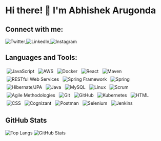 

# Hi there! 👋 I'm Abhishek Arugonda


## Connect with me:

<a href="https://x.com/home" target="_blank">
    <img src="https://img.icons8.com/color/48/000000/twitter--v1.png" alt="Twitter" style="display: inline-block;"/>
</a>
<a href="https://www.linkedin.com/in/abhishek-arugonda-bb611a1b2/" target="_blank">
    <img src="https://img.icons8.com/color/48/000000/linkedin.png" alt="LinkedIn" style="display: inline-block;"/>
</a>
<a href="https://www.instagram.com/" target="_blank">
    <img src="https://img.icons8.com/color/48/000000/instagram-new--v1.png" alt="Instagram" style="display: inline-block;"/>
</a>



## Languages and Tools:

<img src="https://img.icons8.com/color/48/000000/javascript.png" alt="JavaScript" style="vertical-align:top; margin:4px">
<img src="https://img.icons8.com/color/48/000000/amazon-web-services.png" alt="AWS" style="vertical-align:top; margin:4px">
<img src="https://img.icons8.com/color/48/000000/docker.png" alt="Docker" style="vertical-align:top; margin:4px">
<img src="https://img.icons8.com/color/48/000000/react-native.png" alt="React" style="vertical-align:top; margin:4px">
<img src="https://img.icons8.com/ios/50/000000/maven-ios.png" alt="Maven" style="vertical-align:top; margin:4px">
<img src="https://img.icons8.com/color/48/000000/api.png" alt="RESTful Web Services" style="vertical-align:top; margin:4px">
<img src="https://img.icons8.com/color/48/000000/spring-logo.png" alt="Spring Framework" style="vertical-align:top; margin:4px">
<img src="https://img.icons8.com/color/48/000000/spring-logo.png" alt="Spring" style="vertical-align:top; margin:4px">
<img src="https://img.icons8.com/color/48/000000/java-coffee-cup-logo.png" alt="Hibernate/JPA" style="vertical-align:top; margin:4px">
<img src="https://img.icons8.com/color/48/000000/java-coffee-cup-logo.png" alt="Java" style="vertical-align:top; margin:4px">
<img src="https://img.icons8.com/color/48/000000/mysql-logo.png" alt="MySQL" style="vertical-align:top; margin:4px">
<img src="https://img.icons8.com/color/48/000000/linux.png" alt="Linux" style="vertical-align:top; margin:4px">
<img src="https://img.icons8.com/color/48/000000/scrum.png" alt="Scrum" style="vertical-align:top; margin:4px">
<img src="https://img.icons8.com/color/48/000000/agile.png" alt="Agile Methodologies" style="vertical-align:top; margin:4px">
<img src="https://img.icons8.com/color/48/000000/git.png" alt="Git" style="vertical-align:top; margin:4px">
<img src="https://img.icons8.com/nolan/48/github.png" alt="GitHub" style="vertical-align:top; margin:4px">
<img src="https://img.icons8.com/color/48/000000/kubernetes.png" alt="Kubernetes" style="vertical-align:top; margin:4px">
<img src="https://img.icons8.com/color/48/000000/html-5.png" alt="HTML" style="vertical-align:top; margin:4px">
<img src="https://img.icons8.com/color/48/000000/css3.png" alt="CSS" style="vertical-align:top; margin:4px">
<img src="https://img.icons8.com/color/48/000000/cognizant.png" alt="Cognizant" style="vertical-align:top; margin:4px">
<img src="https://img.icons8.com/dusk/48/000000/postman-api.png" alt="Postman" style="vertical-align:top; margin:4px">
<img src="https://img.icons8.com/color/48/000000/selenium-test-automation.png" alt="Selenium" style="vertical-align:top; margin:4px">
<img src="https://img.icons8.com/color/48/000000/jenkins.png" alt="Jenkins" style="vertical-align:top; margin:4px">

<!-- GitHub Stats Section -->
## GitHub Stats
![Top Langs](https://github-readme-stats.vercel.app/api/top-langs/?username=YourUsername&layout=compact&theme=default)
![GitHub Stats](https://github-readme-stats.vercel.app/api?username=YourUsername&show_icons=true&theme=default)
